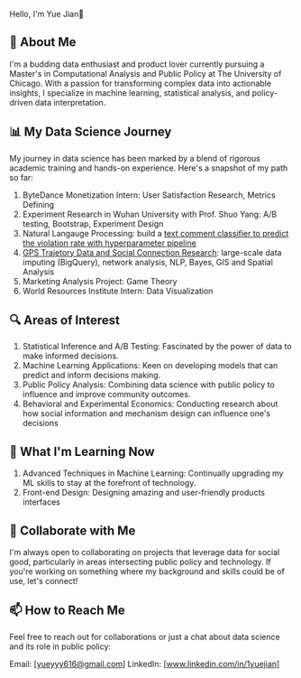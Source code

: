Hello, I'm Yue Jian👋

## 🚀 About Me
I'm a budding data enthusiast and product lover currently pursuing a Master's in Computational Analysis and Public Policy at The University of Chicago. With a passion for transforming complex data into actionable insights, I specialize in machine learning, statistical analysis, and policy-driven data interpretation.

## 📊 My Data Science Journey
My journey in data science has been marked by a blend of rigorous academic training and hands-on experience. Here's a snapshot of my path so far:

1. ByteDance Monetization Intern: User Satisfaction Research, Metrics Defining
2. Experiment Research in Wuhan University with Prof. Shuo Yang: A/B testing, Bootstrap, Experiment Design
3. Natural Langauge Processing: build a [text comment classifier to predict the violation rate with hyperparameter pipeline](https://github.com/jiany1020/NLP_notes/blob/main/Text_Classifier.ipynb)
4. [GPS Trajetory Data and Social Connection Research](https://github.com/jiany1020/GPS-Data-Analysis): large-scale data imputing (BigQuery), network analysis, NLP, Bayes, GIS and Spatial Analysis
6. Marketing Analysis Project: Game Theory
7. World Resources Institute Intern: Data Visualization


## 🔍 Areas of Interest
1. Statistical Inference and A/B Testing: Fascinated by the power of data to make informed decisions.
2. Machine Learning Applications: Keen on developing models that can predict and inform decisions making.
3. Public Policy Analysis: Combining data science with public policy to influence and improve community outcomes.
4. Behavioral and Experimental Economics: Conducting research about how social information and mechanism design can influence one's decisions

## 🌱 What I'm Learning Now
1. Advanced Techniques in Machine Learning: Continually upgrading my ML skills to stay at the forefront of technology.
2. Front-end Design: Designing amazing and user-friendly products interfaces

## 🤝 Collaborate with Me
I'm always open to collaborating on projects that leverage data for social good, particularly in areas intersecting public policy and technology. If you're working on something where my background and skills could be of use, let's connect!

## 📫 How to Reach Me
Feel free to reach out for collaborations or just a chat about data science and its role in public policy:

Email: [yueyyy616@gmail.com]
LinkedIn: [www.linkedin.com/in/1yuejian]

<!---
jiany1020/jiany1020 is a ✨ special ✨ repository because its `README.md` (this file) appears on your GitHub profile.
You can click the Preview link to take a look at your changes.
--->
